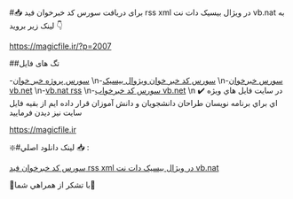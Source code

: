 #📥 برای دریافت سورس کد خبرخوان فید rss xml در ویژال بیسیک دات نت vb.nat به لینک زیر بروید 👇

https://magicfile.ir/?p=2007

##تگ های فایل

-[سورس پروژه خبر خوان](https://magicfile.ir/product/vb-net-rss-xml/) \n-[سورس کد خبر خوان ویژوال بیسیک](https://magicfile.ir/product/vb-net-rss-xml/) \n-[سورس خبرخوان vb.net](https://magicfile.ir/product/vb-net-rss-xml/) \n-[vb.nat rss](https://magicfile.ir/product/vb-net-rss-xml/) \n-[سورس کد خبرخواب vb.net](https://magicfile.ir/product/vb-net-rss-xml/) \n
✔️ در سايت فايل هاي ويژه اي براي برنامه نويسان طراحان دانشجويان و دانش آموزان قرار داده ايم از بقيه فايل سايت نيز ديدن فرماييد

https://magicfile.ir


❇️#لينک دانلود اصلي 📥 :

[سورس کد خبرخوان فید rss xml در ویژال بیسیک دات نت vb.nat](https://magicfile.ir/product/vb-net-rss-xml/) 


🙏با تشکر از همراهي شما🙏

